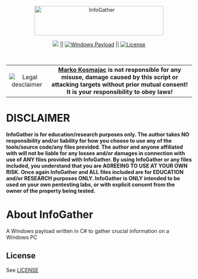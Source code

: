 <p align="center"><img src="https://github.com/MarkoKosmajac/InfoGather-Windows-Payload/blob/main/images/infogather.gif" alt="InfoGather" width="350" height="80" style="border-radius: 2px;"></p>

<p align="center">
<a href="#"><img src="https://img.shields.io/badge/C%20Sharp-purple?label=Made%20With&style=flat-square%22%20alt=%22C#%20Language"></a> ||
<a href="#"><img src="https://img.shields.io/badge/Payload-yellow?label=WINDOWS&style=flat-square" alt="Windows Payload"></a> ||
<a href="https://github.com/XIT07/Config-openbullet/blob/master/LICENSE"><img src="https://img.shields.io/badge/License-MIT-brightgreen?&style=flat-square" alt="License"></a>
</p>
<br>

<table border="0" cellpadding="2" cellspacing="2" width="100%">
  <tr>
    <td align="center"><img title="Legal desclaimer" src="https://imgur.com/7OzJEBI.png"></td>
     <td align="center"> <b><a href="https://github.com/MarkoKosmajac/">Marko Kosmajac</a> is not responsible for any misuse, damage caused by this script or attacking targets without prior mutual consent! It is your responsibility to obey laws!</b>
    </td>
  </tr>
</table>

# DISCLAIMER
**InfoGather is for education/research purposes only. The author takes NO responsibility and/or liability for how you choose to use any of the tools/source code/any files provided.
 The author and anyone affiliated with will not be liable for any losses and/or damages in connection with use of ANY files provided with InfoGather.
 By using InfoGather or any files included, you understand that you are AGREEING TO USE AT YOUR OWN RISK. Once again InfoGather and ALL files included are for EDUCATION and/or RESEARCH purposes ONLY.
 InfoGather is ONLY intended to be used on your own pentesting labs, or with explicit consent from the owner of the property being tested.** 


# About InfoGather
A Windows payload written in C# to gather crucial information on a Windows PC


## License

See [LICENSE](/LICENSE)

